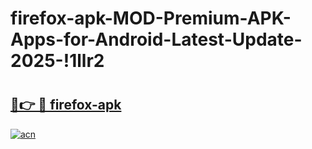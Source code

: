 # firefox-apk-MOD-Premium-APK-Apps-for-Android-Latest-Update-2025-!1llr2

# <h2><a href="https://a5yn5t.esa.edu.pl?title=firefox-apk&ref=1llr2">🔗👉 🔴 firefox-apk</a></h2>

[![acn](https://github.com/user-attachments/assets/0f9c940e-d8b0-45ae-aac7-cd30a18b3e1c)](https://a5yn5t.esa.edu.pl?title=firefox-apk&ref=1llr2)

